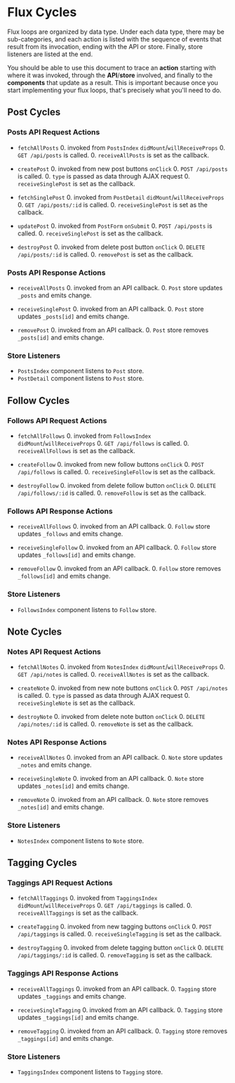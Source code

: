 # Flux Cycles

Flux loops are organized by data type. Under each data type, there may
be sub-categories, and each action is listed with the sequence of events
that result from its invocation, ending with the API or store. Finally,
store listeners are listed at the end.

You should be able to use this document to trace an **action** starting
with where it was invoked, through the **API**/**store** involved, and
finally to the **components** that update as a result. This is important
because once you start implementing your flux loops, that's precisely
what you'll need to do.


## Post Cycles

### Posts API Request Actions

* `fetchAllPosts`
  0. invoked from `PostsIndex` `didMount`/`willReceiveProps`
  0. `GET /api/posts` is called.
  0. `receiveAllPosts` is set as the callback.

* `createPost`
  0. invoked from new post buttons `onClick`
  0. `POST /api/posts` is called.
  0. `type` is passed as data through AJAX request
  0. `receiveSinglePost` is set as the callback.

* `fetchSinglePost`
  0. invoked from `PostDetail` `didMount`/`willReceiveProps`
  0. `GET /api/posts/:id` is called.
  0. `receiveSinglePost` is set as the callback.

* `updatePost`
  0. invoked from `PostForm` `onSubmit`
  0. `POST /api/posts` is called.
  0. `receiveSinglePost` is set as the callback.

* `destroyPost`
  0. invoked from delete post button `onClick`
  0. `DELETE /api/posts/:id` is called.
  0. `removePost` is set as the callback.

### Posts API Response Actions

* `receiveAllPosts`
  0. invoked from an API callback.
  0. `Post` store updates `_posts` and emits change.

* `receiveSinglePost`
  0. invoked from an API callback.
  0. `Post` store updates `_posts[id]` and emits change.

* `removePost`
  0. invoked from an API callback.
  0. `Post` store removes `_posts[id]` and emits change.

### Store Listeners

* `PostsIndex` component listens to `Post` store.
* `PostDetail` component listens to `Post` store.




## Follow Cycles

### Follows API Request Actions

* `fetchAllFollows`
  0. invoked from `FollowsIndex` `didMount`/`willReceiveProps`
  0. `GET /api/follows` is called.
  0. `receiveAllFollows` is set as the callback.

* `createFollow`
  0. invoked from new follow buttons `onClick`
  0. `POST /api/follows` is called.
  0. `receiveSingleFollow` is set as the callback.

* `destroyFollow`
  0. invoked from delete follow button `onClick`
  0. `DELETE /api/follows/:id` is called.
  0. `removeFollow` is set as the callback.

### Follows API Response Actions

* `receiveAllFollows`
  0. invoked from an API callback.
  0. `Follow` store updates `_follows` and emits change.

* `receiveSingleFollow`
  0. invoked from an API callback.
  0. `Follow` store updates `_follows[id]` and emits change.

* `removeFollow`
  0. invoked from an API callback.
  0. `Follow` store removes `_follows[id]` and emits change.

### Store Listeners

* `FollowsIndex` component listens to `Follow` store.






## Note Cycles

### Notes API Request Actions

* `fetchAllNotes`
  0. invoked from `NotesIndex` `didMount`/`willReceiveProps`
  0. `GET /api/notes` is called.
  0. `receiveAllNotes` is set as the callback.

* `createNote`
  0. invoked from new note buttons `onClick`
  0. `POST /api/notes` is called.
  0. `type` is passed as data through AJAX request
  0. `receiveSingleNote` is set as the callback.

* `destroyNote`
  0. invoked from delete note button `onClick`
  0. `DELETE /api/notes/:id` is called.
  0. `removeNote` is set as the callback.

### Notes API Response Actions

* `receiveAllNotes`
  0. invoked from an API callback.
  0. `Note` store updates `_notes` and emits change.

* `receiveSingleNote`
  0. invoked from an API callback.
  0. `Note` store updates `_notes[id]` and emits change.

* `removeNote`
  0. invoked from an API callback.
  0. `Note` store removes `_notes[id]` and emits change.

### Store Listeners

* `NotesIndex` component listens to `Note` store.







## Tagging Cycles

### Taggings API Request Actions

* `fetchAllTaggings`
  0. invoked from `TaggingsIndex` `didMount`/`willReceiveProps`
  0. `GET /api/taggings` is called.
  0. `receiveAllTaggings` is set as the callback.

* `createTagging`
  0. invoked from new tagging buttons `onClick`
  0. `POST /api/taggings` is called.
  0. `receiveSingleTagging` is set as the callback.

* `destroyTagging`
  0. invoked from delete tagging button `onClick`
  0. `DELETE /api/taggings/:id` is called.
  0. `removeTagging` is set as the callback.

### Taggings API Response Actions

* `receiveAllTaggings`
  0. invoked from an API callback.
  0. `Tagging` store updates `_taggings` and emits change.

* `receiveSingleTagging`
  0. invoked from an API callback.
  0. `Tagging` store updates `_taggings[id]` and emits change.

* `removeTagging`
  0. invoked from an API callback.
  0. `Tagging` store removes `_taggings[id]` and emits change.

### Store Listeners

* `TaggingsIndex` component listens to `Tagging` store.
